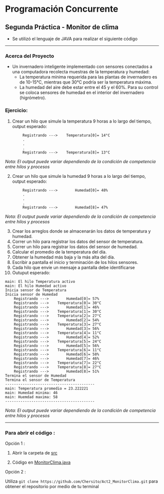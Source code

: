 # Programación Concurrente

## Segunda Práctica - Monitor de clima

- Se utilizó el lenguaje de JAVA para realizar el siguiente código

---

### Acerca del Proyecto
- Un invernadero inteligente implementado con sensores conectados a una computadora recolecta muestras de la temperatura y humedad:
    - La temperatura mínima requerida para las plantas de invernadero es de 10-15°C, mientras que 30°C podría ser la temperatura máxima.
    - La humedad del aire debe estar entre el 45 y el 60%. Para su control se coloca sensores de humedad en el interior del invernadero (higrómetro).

### **Ejercicio:**
1. Crear un hilo que simule la temperatura 9 horas a lo largo del tiempo, output esperado: 
```
        Registrando --->    Temperatura[0]= 14°C
        .
        .
        .
        Registrando --->    Temperatura[8]= 13°C
```
_Nota: El output puede variar dependiendo de la condición de competencia entre hilos y procesos_

2. Crear un hilo que simule la humedad 9 horas a lo largo del tiempo, output esperado: 
```
        Registrando --->        Humedad[0]= 48%
        .
        .
        .
        Registrando --->        Humedad[8]= 47%
```
_Nota: El output puede variar dependiendo de la condición de competencia entre hilos y procesos_

3. Crear los arreglos donde se almacenarán los datos de temperatura y humedad.
4. Correr un hilo para registrar los datos del sensor de temperatura.
5. Correr un hilo para registrar los datos del sensor de humedad.
6. Calcular el promedio de la temperatura del día.
7. Obtener la humedad más baja y la más alta del día.
8. Escribir a pantalla el inicio y terminación de los hilos sensores.
9. Cada hilo que envíe un mensaje a pantalla debe identificarse
10. Outuput esperado:
```
main: El hilo Temperatura activo
main: El hilo Humedad activo
Inicia sensor de Temperatura
Inicia sensor de Humedad
    Registrando --->        Humedad[0]= 57%
    Registrando --->    Temperatura[0]= 30°C
    Registrando --->        Humedad[1]= 46%
    Registrando --->    Temperatura[1]= 30°C
    Registrando --->    Temperatura[2]= 27°C
    Registrando --->        Humedad[2]= 54%
    Registrando --->    Temperatura[3]= 27°C
    Registrando --->        Humedad[3]= 56%
    Registrando --->    Temperatura[4]= 11°C
    Registrando --->        Humedad[4]= 52%
    Registrando --->    Temperatura[5]= 24°C
    Registrando --->        Humedad[5]= 56%
    Registrando --->    Temperatura[6]= 11°C
    Registrando --->        Humedad[6]= 58%
    Registrando --->        Humedad[7]= 46%
    Registrando --->    Temperatura[7]= 22°C
    Registrando --->    Temperatura[8]= 27°C
    Registrando --->        Humedad[8]= 51%
Termina el sensor de Humedad
Termina el sensor de Temperatura
-----------------------------------------
main: Temperatura promedio = 23.222221
main: Humedad minima: 46
main: Huemdad maxima: 58
-----------------------------------------
```
_Nota: El output puede variar dependiendo de la condición de competencia entre hilos y procesos_

---

### Para abrir el código :
Opción 1 :
1. Abrir la carpeta de [src](https://github.com/Chersito/Act2_MonitorClima/tree/main/src)

2. Código en  [MonitorClima.java](https://github.com/Chersito/Act2_MonitorClima/blob/main/src/MonitorClima.java)

Opción 2 :

Utiliza `git clone https://github.com/Chersito/Act2_MonitorClima.git` para obtener el repositorio por medio de tu terminal